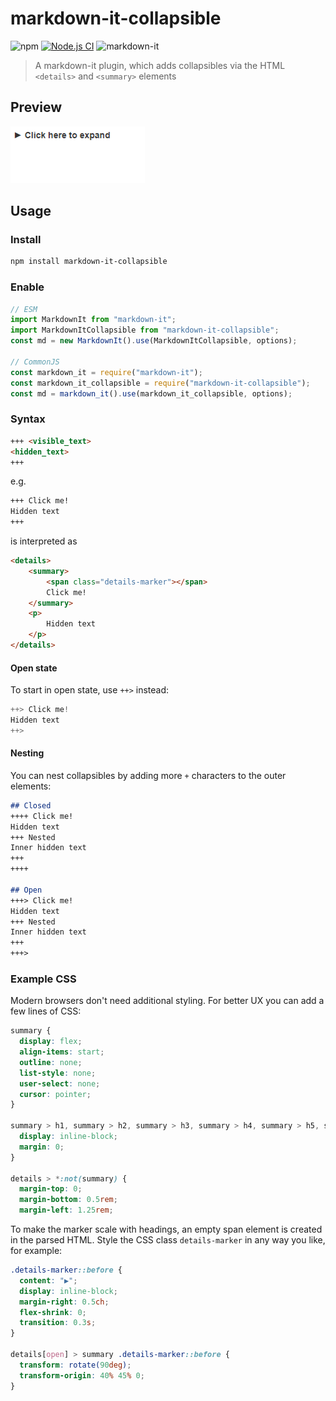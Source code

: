 # markdown-it-collapsible

![npm](https://img.shields.io/npm/v/markdown-it-collapsible) [![Node.js CI](https://github.com/Bioruebe/markdown-it-collapsible/actions/workflows/node.js.yml/badge.svg)](https://github.com/Bioruebe/markdown-it-collapsible/actions/workflows/node.js.yml) ![markdown-it](https://img.shields.io/npm/dependency-version/markdown-it-collapsible/peer/markdown-it)

> A markdown-it plugin, which adds collapsibles via the HTML `<details>` and `<summary>` elements

## Preview

![preview](docs/preview.png)

## Usage

### Install

```bash
npm install markdown-it-collapsible
```

### Enable

```js
// ESM
import MarkdownIt from "markdown-it";
import MarkdownItCollapsible from "markdown-it-collapsible";
const md = new MarkdownIt().use(MarkdownItCollapsible, options);

// CommonJS
const markdown_it = require("markdown-it");
const markdown_it_collapsible = require("markdown-it-collapsible");
const md = markdown_it().use(markdown_it_collapsible, options);
```

### Syntax

```md
+++ <visible_text>
<hidden_text>
+++
```

e.g.

```md
+++ Click me!
Hidden text
+++
```

is interpreted as

```html
<details>
    <summary>
        <span class="details-marker"></span>
        Click me!
    </summary>
    <p>
        Hidden text
    </p>
</details>
```

#### Open state

To start in open state, use `++>` instead:

```js
++> Click me!
Hidden text
++>
```

#### Nesting

You can nest collapsibles by adding more `+` characters to the outer elements:

```md
## Closed
++++ Click me!
Hidden text
+++ Nested
Inner hidden text
+++
++++

## Open
+++> Click me!
Hidden text
+++ Nested
Inner hidden text
+++
+++>
```

### Example CSS

Modern browsers don't need additional styling. For better UX you can add a few lines of CSS:

```css
summary {
  display: flex;
  align-items: start;
  outline: none;
  list-style: none;
  user-select: none;
  cursor: pointer;
}

summary > h1, summary > h2, summary > h3, summary > h4, summary > h5, summary > h6 {
  display: inline-block;
  margin: 0;
}

details > *:not(summary) {
  margin-top: 0;
  margin-bottom: 0.5rem;
  margin-left: 1.25rem;
```

To make the marker scale with headings, an empty span element is created in the parsed HTML. Style the CSS class `details-marker` in any way you like, for example: 

```css
.details-marker::before {
  content: "▶︎";
  display: inline-block;
  margin-right: 0.5ch;
  flex-shrink: 0;
  transition: 0.3s;
}

details[open] > summary .details-marker::before {
  transform: rotate(90deg);
  transform-origin: 40% 45% 0;
}
```

